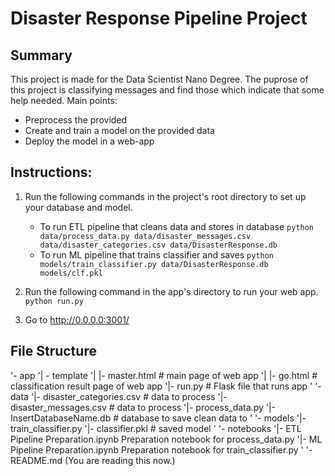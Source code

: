 # Disaster Response Pipeline Project

## Summary
This project is made for the Data Scientist Nano Degree. The puprose of this project is
classifying messages and find those which indicate that some help needed.
Main points:
* Preprocess the provided 
* Create and train a model on the provided data
* Deploy the model in a web-app

## Instructions:
1. Run the following commands in the project's root directory to set up your database and model.

    - To run ETL pipeline that cleans data and stores in database
        `python data/process_data.py data/disaster_messages.csv data/disaster_categories.csv data/DisasterResponse.db`
    - To run ML pipeline that trains classifier and saves
        `python models/train_classifier.py data/DisasterResponse.db models/clf.pkl`

2. Run the following command in the app's directory to run your web app.
    `python run.py`

3. Go to http://0.0.0.0:3001/



## File Structure 

'- app
'| - template
'| |- master.html  # main page of web app
'| |- go.html  # classification result page of web app
'|- run.py  # Flask file that runs app
'
'- data
'|- disaster_categories.csv  # data to process 
'|- disaster_messages.csv  # data to process
'|- process_data.py
'|- InsertDatabaseName.db   # database to save clean data to
'
'- models
'|- train_classifier.py
'|- classifier.pkl  # saved model
'
'- notebooks
'|- ETL Pipeline Preparation.ipynb Preparation notebook for process_data.py
'|- ML Pipeline Preparation.ipynb Preparation notebook for train_classifier.py
'
'- README.md (You are reading this now.)